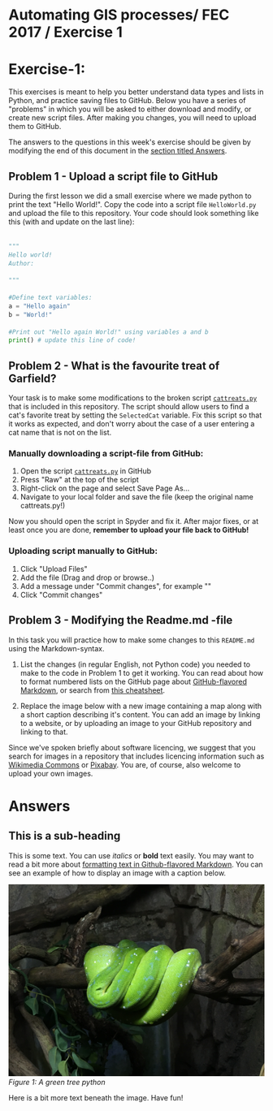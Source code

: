 # Automating GIS processes/ FEC 2017 / Exercise 1

# Exercise-1:

This exercises is meant to help you better understand data types and lists in Python, and practice saving files to GitHub.
Below you have a series of "problems" in which you will be asked to either download and modify, or create new script files.
After making you changes, you will need to upload them to GitHub.

The answers to the questions in this week's exercise should be given by modifying the end of this document in the [section titled Answers](#answers).

## Problem 1 - Upload a script file to GitHub

During the first lesson we did a small exercise where we made python to print the text "Hello World!".
Copy the code into a script file `HelloWorld.py` and upload the file to this repository. Your code should look
something like this (with and update on the last line):

```python

"""
Hello world!
Author:

"""

#Define text variables:
a = "Hello again"
b = "World!"

#Print out "Hello again World!" using variables a and b
print() # update this line of code!

```

## Problem 2 - What is the favourite treat of Garfield?

Your task is to make some modifications to the broken script [`cattreats.py`](cattreats.py) that is included in this repository.
The script should allow users to find a cat's favorite treat by setting the `SelectedCat` variable.
Fix this script so that it works as expected, and don't worry about the case of a user entering a cat name that is not on the list.

### Manually downloading a script-file from GitHub:
1. Open the script [`cattreats.py`](cattreats.py) in GitHub
2. Press "Raw" at the top of the script
3. Right-click on the page and select Save Page As...
4. Navigate to your local folder and save the file (keep the original name cattreats.py!)

Now you should open the script in Spyder and fix it. After major fixes, or at least once you are done, **remember to upload your file back to GitHub!**

### Uploading script manually to GitHub:
1. Click "Upload Files"
2. Add the file (Drag and drop or browse..)
3. Add a message under "Commit changes", for example ""
4. Click "Commit changes"


## Problem 3 - Modifying the Readme.md -file
In this task you will practice how to make some changes to this `README.md` using the Markdown-syntax.

1. List the changes (in regular English, not Python code) you needed to make to the code in Problem 1 to get it working.
You can read about how to format numbered lists on the GitHub page about [GitHub-flavored Markdown](https://help.github.com/articles/basic-writing-and-formatting-syntax/), or search from [this cheatsheet](https://github.com/adam-p/markdown-here/wiki/Markdown-Cheatsheet).

2. Replace the image below with a new image containing a map along with a short caption describing it's content.
You can add an image by linking to a website, or by uploading an image to your GitHub repository and linking to that.

Since we've spoken briefly about software licencing, we suggest that you search for images in a repository that includes licencing information such as [Wikimedia Commons](https://commons.wikimedia.org/wiki/Main_Page) or [Pixabay](https://pixabay.com/).
You are, of course, also welcome to upload your own images.


# Answers
## This is a sub-heading
This is some text.
You can use *italics* or **bold** text easily.
You may want to read a bit more about [formatting text in Github-flavored Markdown](https://help.github.com/articles/basic-writing-and-formatting-syntax/).
You can see an example of how to display an image with a caption below.

![Text shown if image does not load](Images/green-tree-python.jpg)<br/>
*Figure 1: A green tree python*

Here is a bit more text beneath the image. Have fun!

